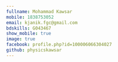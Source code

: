 ```yaml
---
fullname: Mohammad Kawsar 
mobile: 1838753052
email: kjanik.fgc@gmail.com
bdskills: G043467
show_mobile: true
image: true
facebook: profile.php?id=100006066304027 
github: physicskawsar
---
```


